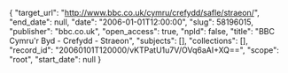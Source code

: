 {
  "target_url": "http://www.bbc.co.uk/cymru/crefydd/safle/straeon/", 
  "end_date": null, 
  "date": "2006-01-01T12:00:00", 
  "slug": 58196015, 
  "publisher": "bbc.co.uk", 
  "open_access": true, 
  "npld": false, 
  "title": "BBC Cymru'r Byd - Crefydd - Straeon", 
  "subjects": [], 
  "collections": [], 
  "record_id": "20060101T120000/vKTPatU1u7V/OVq6aAI+XQ==", 
  "scope": "root", 
  "start_date": null
}

